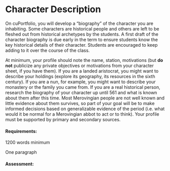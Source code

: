 # Character Description

On cuPortfolio, you will develop a “biography” of the character you are inhabiting. Some characters are historical people and others are left to be fleshed out from historical archetypes by the students. A first draft of the character biography is due early in the term to ensure students know the key historical details of their character. Students are encouraged to keep adding to it over the course of the class.&#x20;

At minimum, your profile should note the name, station, motivations (but **do not** publicize any private objectives or motivations from your character sheet, if you have them). If you are a landed aristocrat, you might want to describe your holdings (explore its geography, its resources in the sixth century). If you are a nun, for example, you might want to describe your monastery or the family you came from. If you are a real historical person, research the biography of your character up until 561 and what is known about them after this time. Most Merovingian people are not well known and little evidence about them survives, so part of your goal will be to make informed decisions based on generalizable evidence of the period (i.e. what would it be normal for a Merovingian abbot to act or to think). Your profile must be supported by primary and secondary sources.

#### Requirements:&#x20;

1200 words minimum

One paragraph

#### **Assessment**:&#x20;


